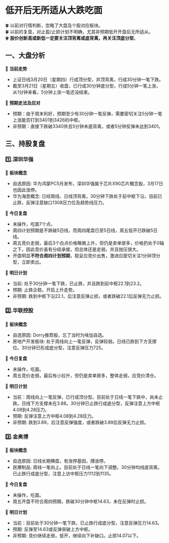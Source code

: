 # 低开后无所适从大跌吃面

 
:four_leaf_clover: 以前对行情判断，忽略了大盘及个股对应板块。  
:four_leaf_clover: 以前的复盘，对止盈/止损计划不明确，尤其非预期低开开盘后无所适从。  
:four_leaf_clover: **股价创新高或新低一定要关注顶背离或底背离，再关注顶底分型**。

## 一、大盘分析

:cherries: **当前走势**

* 上证日线3月20日（星期四）行成顶分型，并顶背离，行成30分钟一笔下跌。  
* 截至3月21日（星期五）收盘，已行成30分钟底分型，行成5分钟一笔上涨，从1分钟来看，5分钟上涨一笔还没结束。

:cherries: **预期走法及应对**

* 预期：由于周末利好，预期至少有30分钟一笔反弹，需要密切关注5分钟一笔上涨能否打到3401到3426的中枢。  
* 非预期：直接下跌破3340并且5分钟未底背离，或者5分钟反弹未达到3401。

## 三、持股复盘

### :one:.深圳华强

:cherries: **板块概念**  
  * 自选原因: 华为鸿蒙PC5月发布，深圳华强属于芯片X90芯片概念股，3月17日也因此涨停。   
  * 华为海思概念: 已经周线、日线顶背离，30分钟下跌处于前中枢下沿，目前已止跌，反弹注意缺口1308压力位及趋势线压力。 

:cherries: **今日复盘**  
  * 未操作，吃面7个点。  
  * 周四计划预期是不跌破5日线，而周四尾盘已至5日线，周五低开已跌破5日线。  
  * 周五竞价走弱，最后3个白点价格略微上升，但仍是卖单居多，价格扔处于0轴之下，因此竞价虽有分歧承接，但总体还是走弱，并且抛压很大。  
  * 开盘明显**不符合周四计划预期**，稳妥应竞价出售，激进应密切关注1分钟顶分型，立即卖出。 
  
:cherries: **明日计划**  
  * 当前: 处于30分钟一笔下跌，已止跌，并且跌到前中枢22.1到23.2。  
  * 预期: 止跌企稳，开启上升走势。
  * 非预期: 跌到中枢下沿22.1，后注意反弹止损，或者跌破22.1后反弹无力止损。


### :two:.华联控股

:cherries: **板块概念**  
  * 自选原因: Dorry推荐股，忘了当时为啥加自选。   
  * 房地产开发板块: 处于周线向上一笔反弹，反弹较弱。日线已跌到下方支撑位。30分钟已形成底分型，注意反弹压力725。

:cherries: **今日复盘**  
  * 未操作，吃面。  
  * 周五竞价走弱，最后有小拉升，但仍是卖单居多，整体走弱，应竞价清仓。   
  
:cherries: **明日计划**  
  * 当前：周线向上一笔反弹，已行成顶分型。目前处于日线一笔下跌中，尚未止跌。日线下方支撑未在3.88。30分钟已止跌行成底分型，反弹注意上方中枢4.08到4.28压力。  
  * 预期: 反弹注意上方中枢4.08到4.28压力。
  * 非预期: 跌到3.89，后注意反弹强度，或者跌破3.89后反弹无力止损。

### :three:.金奥博

:cherries: **板块概念**  
  * 自选原因: 日线长期横盘，有涨停基因，搏涨停。   
  * 民爆制品: 周线一笔向上。目前处于日线一笔向下调整。30分钟均线底背离，已止跌行成底分型，注意上访中枢压力1112到1135。

:cherries: **今日复盘**  
  * 未操作，吃面。  
  * 周五开盘不符合周四预期，跌破30分钟中枢14.63，未在反弹时止损。
  
:cherries: **明日计划**  
  * 当前：目前处于30分钟一笔下跌，已止跌行成底分型，注意反弹压力14.63。  
  * 预期: 反弹至14.63或反弹突破上方中枢。
  * 非预期: 竞价继续走弱，低开，继续向下补缺口。止损14.07以下。